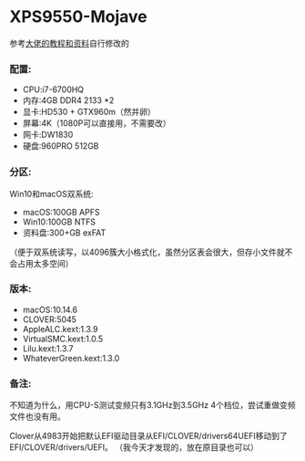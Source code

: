 # XPS9550-Mojave

参考[大佬的教程和资料](https://github.com/darkhandz/XPS-9550-Mojave)自行修改的

### 配置:

* CPU:i7-6700HQ
* 内存:4GB DDR4 2133 *2
* 显卡:HD530 + GTX960m（然并卵）
* 屏幕:4K（1080P可以直接用，不需要改）
* 网卡:DW1830
* 硬盘:960PRO 512GB

### 分区:

Win10和macOS双系统:

* macOS:100GB APFS
* Win10:100GB NTFS
* 资料盘:300+GB exFAT

（便于双系统读写，以4096簇大小格式化，虽然分区表会很大，但存小文件就不会占用太多空间）

### 版本:

* macOS:10.14.6
* CLOVER:5045
* AppleALC.kext:1.3.9
* VirtualSMC.kext:1.0.5
* Lilu.kext:1.3.7
* WhateverGreen.kext:1.3.0

### 备注:

不知道为什么，用CPU-S测试变频只有3.1GHz到3.5GHz 4个档位，尝试重做变频文件也没有用。

Clover从4983开始把默认EFI驱动目录从EFI/CLOVER/drivers64UEFI移动到了EFI/CLOVER/drivers/UEFI。
（我今天才发现的，放在原目录也可以）